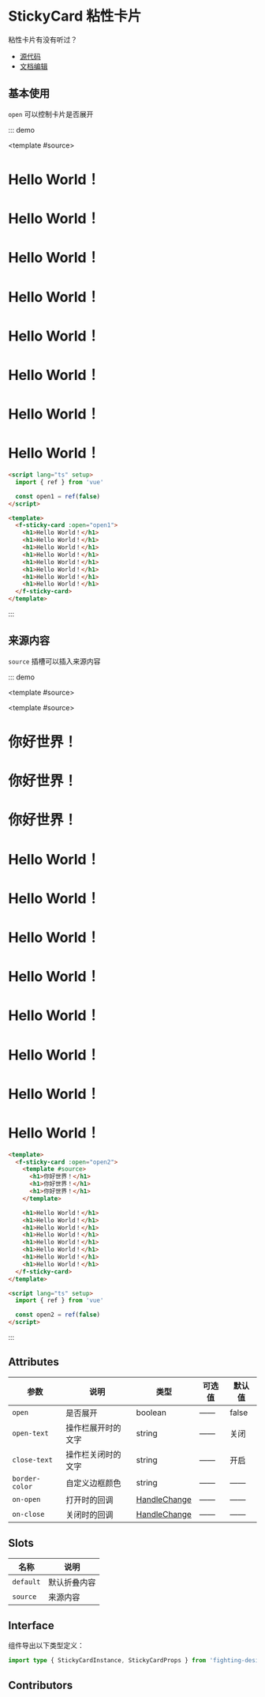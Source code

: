 # StickyCard 粘性卡片

粘性卡片有没有听过？

- [源代码](https://github.com/FightingDesign/fighting-design/tree/master/packages/fighting-design/sticky-card)
- [文档编辑](https://github.com/FightingDesign/fighting-design/blob/master/docs/components/sticky-card.md)

## 基本使用

`open` 可以控制卡片是否展开

::: demo

<template #source>
<f-sticky-card :open="open1">

  <h1>Hello World！</h1>
  <h1>Hello World！</h1>
  <h1>Hello World！</h1>
  <h1>Hello World！</h1>
  <h1>Hello World！</h1>
  <h1>Hello World！</h1>
  <h1>Hello World！</h1>
  <h1>Hello World！</h1>
</f-sticky-card>
</template>

```html
<script lang="ts" setup>
  import { ref } from 'vue'

  const open1 = ref(false)
</script>

<template>
  <f-sticky-card :open="open1">
    <h1>Hello World！</h1>
    <h1>Hello World！</h1>
    <h1>Hello World！</h1>
    <h1>Hello World！</h1>
    <h1>Hello World！</h1>
    <h1>Hello World！</h1>
    <h1>Hello World！</h1>
    <h1>Hello World！</h1>
  </f-sticky-card>
</template>
```

:::

## 来源内容

`source` 插槽可以插入来源内容

::: demo

<template #source>
<f-sticky-card :open="open2">

<template #source>

<h1>你好世界！</h1>
<h1>你好世界！</h1>
<h1>你好世界！</h1>
</template>

  <h1>Hello World！</h1>
  <h1>Hello World！</h1>
  <h1>Hello World！</h1>
  <h1>Hello World！</h1>
  <h1>Hello World！</h1>
  <h1>Hello World！</h1>
  <h1>Hello World！</h1>
  <h1>Hello World！</h1>
</f-sticky-card>
</template>

```html
<template>
  <f-sticky-card :open="open2">
    <template #source>
      <h1>你好世界！</h1>
      <h1>你好世界！</h1>
      <h1>你好世界！</h1>
    </template>

    <h1>Hello World！</h1>
    <h1>Hello World！</h1>
    <h1>Hello World！</h1>
    <h1>Hello World！</h1>
    <h1>Hello World！</h1>
    <h1>Hello World！</h1>
    <h1>Hello World！</h1>
    <h1>Hello World！</h1>
  </f-sticky-card>
</template>

<script lang="ts" setup>
  import { ref } from 'vue'

  const open2 = ref(false)
</script>
```

:::

## Attributes

| 参数           | 说明               | 类型                                                               | 可选值 | 默认值 |
| -------------- | ------------------ | ------------------------------------------------------------------ | ------ | ------ |
| `open`         | 是否展开           | boolean                                                            | ——     | false  |
| `open-text`    | 操作栏展开时的文字 | string                                                             | ——     | 关闭   |
| `close-text`   | 操作栏关闭时的文字 | string                                                             | ——     | 开启   |
| `border-color` | 自定义边框颜色     | string                                                             | ——     | ——     |
| `on-open`      | 打开时的回调       | <a href="/components/interface.html#handlechange">HandleChange</a> | ——     | ——     |
| `on-close`     | 关闭时的回调       | <a href="/components/interface.html#handlechange">HandleChange</a> | ——     | ——     |

## Slots

| 名称      | 说明         |
| --------- | ------------ |
| `default` | 默认折叠内容 |
| `source`  | 来源内容     |

## Interface

组件导出以下类型定义：

```ts
import type { StickyCardInstance, StickyCardProps } from 'fighting-design'
```

## Contributors

<a href="https://github.com/Tyh2001" target="_blank">
  <f-avatar round src="https://avatars.githubusercontent.com/u/73180970?v=4" />
</a>

<script setup lang="ts">
  import { ref } from 'vue'

  const open1 = ref(false)
  const open2 = ref(false)
</script>
